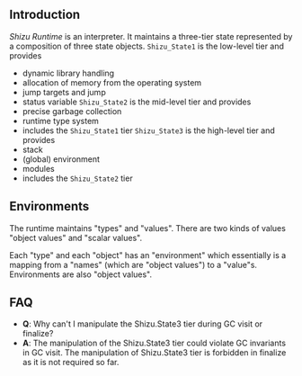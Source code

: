 ## Introduction
*Shizu Runtime* is an interpreter.
It maintains a three-tier state represented by
a composition of three state objects.
`Shizu_State1` is the low-level tier and provides
- dynamic library handling
- allocation of memory from the operating system
- jump targets and jump
- status variable
`Shizu_State2` is the mid-level tier and provides
- precise garbage collection
- runtime type system
- includes the `Shizu_State1` tier
`Shizu_State3` is the high-level tier and provides
- stack
- (global) environment
- modules
- includes the `Shizu_State2` tier

## Environments
The runtime maintains "types" and "values".
There are two kinds of values "object values" and "scalar values".

Each "type" and each "object" has an "environment" which essentially is a mapping from a "names" (which are "object values") to a "value"s.
Environments are also "object values".

## FAQ
- **Q**: Why can't I manipulate the Shizu.State3 tier during GC visit or finalize?
- **A**: The manipulation of the Shizu.State3 tier could violate GC invariants in GC visit.
  The manipulation of Shizu.State3 tier is forbidden in finalize as it is not required so far.
